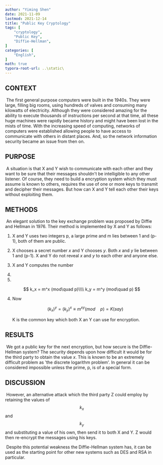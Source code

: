 ```yaml
---
author: "Yiming Shen"
date: 2021-11-09
lastmod: 2021-12-14
title: "Public Key Cryptology"
tags: [
    "cryptology",
    "Public Key",
    "Diffie-Hellman",
]
categories: [
    "English",
]
math: true
typora-root-url: ..\static\
---
```


## CONTEXT

​		The first general purpose computers were built in the 1940s. They were large, filling big rooms, using hundreds of valves and consuming many kilowatts of electricity. Although they were considered amazing for the ability to execute thousands of instructions per second at that time, all these huge machines were rapidly became history and might have been lost in the mists of time. With the increasing speed of computing, networks of computers were established allowing people to have access to communicate with others in distant places. And, so the network information security became an issue from then on.

## PURPOSE

​		A situation is that X and Y wish to communicate with each other and they want to be sure that their messages shouldn't be intelligible to any other listener. Of course, they need to build a encryption system which they must assume is known to others, requires the use of one or more keys to transmit and decipher their messages. But how can X and Y tell each other their keys without exploiting them.

## METHODS

​		An elegant solution to the key exchange problem was proposed by Diffie and Hellman in 1976. Their method is implemented by X and Y as follows:

1. X and Y uses two integers p, a large prime and m lies between 1 and 	(p-1), both of them are public.

2. X chooses a secret number $x$ and Y chooses $y$. Both $x$ and $y$ lie between 1 and (p-1). X and Y do not reveal $x$ and $y$ to each other and anyone else.

3. X and Y computes the number
   
3. 
   
3. 
   
   $$
   k_x = m^x (mod\quad p)\\\\
   k_y = m^y (mod\quad p)
   $$
   
4. Now
   
   
   $$
   (k_x)^y = (k_y)^x \equiv m^{xy}(mod\quad p)=K(say)
   $$
   
   
   K is the common key which both X an Y can use for encryption.

## RESULTS

​		We got a public key for the next encryption, but how secure is the Diffie-Hellman system? The security depends upon how difficult it would be for the third party to obtain the value $x$. This is known to be an extremely difficult problem as 'the discrete logarithm problem'. In general it can be considered impossible unless the prime, p, is of a special form.



## DISCUSSION

​		However, an alternative attack which the third party Z could employ by retaining the  values of $$k_x$$ and $$k_y$$ and substituting a value of his own, then send it to both X and Y.  Z would then re-encrypt the messages using his keys.

​		Despite this potential weakness the Diffie-Hellman system has, it can be used as the starting point for other new systems such as DES and RSA in particular.

